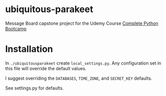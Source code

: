 # ubiquitous-parakeet
Message Board capstone project for the Udemy Course [Complete Python Bootcamp](https://www.udemy.com/course/complete-python-bootcamp/)

# Installation
In `./ubiquitousparakeet` create `local_settings.py`. Any configuration set in this file will override the default values.

I suggest overriding the `DATABASES`, `TIME_ZONE`, and `SECRET_KEY` defaults.

See settings.py for defaults.
